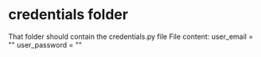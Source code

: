 # credentials folder

That folder should contain the credentials.py file
File content:
user_email = "<email>"
user_password = "<password>"